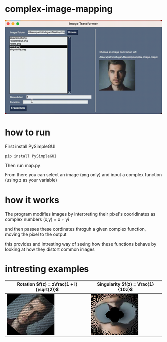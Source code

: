 # complex-image-mapping
![demo gif](images/demo.gif)

# how to run
First install PySimpleGUI

```
pip install PySimpleGUI
```

Then run map.py


From there you can select an image (png only) and input a complex function (using z as your variable)

# how it works

The program modifies images by interpreting their pixel's cooridinates as complex numbers
(x,y) = x + yi

and then passes these cordinates throguh a given complex function, moving the pixel to the output

this provides and intresting way of seeing how these functions behave by looking at how they distort common images

# intresting examples


| Rotation $f(z) = z\frac{1 + i}{\sqrt{2}}$ | Singularity $f(z) = \frac{1}{10z}$ | 
| ------------- | ----------- |
| ![](images/rotate.png) | ![](images/singularity.png) |
